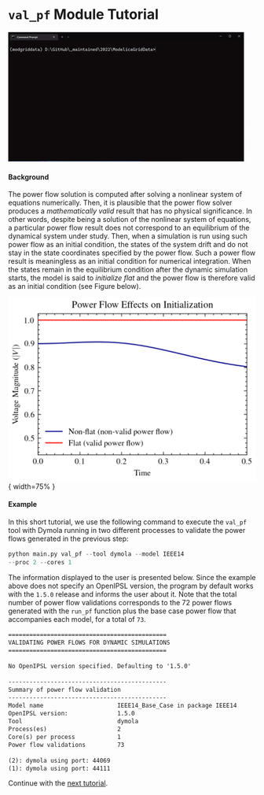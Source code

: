 `val_pf` Module Tutorial
===========================

![Example of the `val_pf` module](figs/gif_val_pf-example.gif)

#### Background

The power flow solution is computed after solving a nonlinear system of equations numerically. Then, it is plausible that the power flow solver produces a _mathematically valid_ result that has no physical significance. In other words, despite being a solution of the nonlinear system of equations, a particular power flow result does not correspond to an equilibrium of the dynamical system under study. Then, when a simulation is run using such power flow as an initial condition, the states of the system drift and do not stay in the state coordinates specified by the power flow. Such a power flow result is meaningless as an initial condition for numerical integration. When the states remain in the equilibrium condition after the dynamic simulation starts, the model is said to _initialize flat_ and the power flow is therefore valid as an initial condition (see Figure below).

![Effects of the power flow solution on the dynamic simulation initialization](figs/fig_initialization-data.png){ width=75% }

#### Example

In this short tutorial, we use the following command to execute the `val_pf` tool with Dymola running in two different processes to validate the power flows generated in the previous step:

```python
python main.py val_pf --tool dymola --model IEEE14
--proc 2 --cores 1
```

The information displayed to the user is presented below. Since the example above does not specify an OpenIPSL version, the program by default works with the `1.5.0` release and informs the user about it. Note that the total number of power flow validations corresponds to the 72 power flows generated with the `run_pf` function plus the base case power flow that accompanies each model, for a total of `73`.

```
=============================================
VALIDATING POWER FLOWS FOR DYNAMIC SIMULATIONS
=============================================

No OpenIPSL version specified. Defaulting to '1.5.0'

---------------------------------------------
Summary of power flow validation
---------------------------------------------
Model name                     IEEE14_Base_Case in package IEEE14
OpenIPSL version:              1.5.0
Tool                           dymola              
Process(es)                    2                   
Core(s) per process            1                   
Power flow validations         73                  

(2): dymola using port: 44069
(1): dymola using port: 44111
```

Continue with the [next tutorial](tutorial_run_sim.md).
